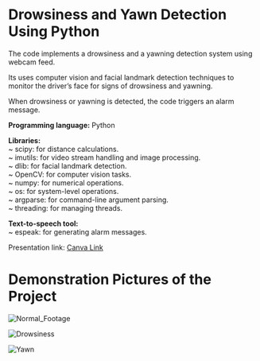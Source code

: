 # Drowsiness and Yawn Detection Using Python

The code implements a drowsiness and a yawning detection system using webcam feed.

Its uses computer vision and facial landmark detection techniques to monitor the driver’s face for signs of drowsiness and yawning.

When drowsiness or yawning is detected, the code triggers an alarm message.



<b>Programming language:</b> Python<br>

<b>Libraries:</b><br>
~   scipy: for distance calculations.<br>
~   imutils: for video stream handling and image processing.<br>
~   dlib: for facial landmark detection.<br>
~   OpenCV: for computer vision tasks.<br>
~   numpy: for numerical operations.<br>
~   os: for system-level operations.<br>
~   argparse: for command-line argument parsing.<br>
~   threading: for managing threads.<br>

<b>Text-to-speech tool:</b> <br>
~   espeak: for generating alarm messages.<br>

Presentation link: [Canva Link](https://www.canva.com/design/DAFwrOxS9hA/lqkn5iiRdcjBt-hb6ReKOA/edit?tm_content=DAFwrOxS9hA&utm_campaign=designshare&utm_medium=link2&utm_source=sharebutton)

# <b>Demonstration Pictures of the Project</b>

![Normal_Footage](https://github.com/Zein-Zeus/drowsiness-and-yawn-detection-phase-2/assets/123252432/3915f83d-ec0d-4ed8-8345-09f6b9644de1)

![Drowsiness](https://github.com/Zein-Zeus/drowsiness-and-yawn-detection-phase-2/assets/123252432/71e48898-720a-475f-8f21-098d0c65b3c7)

![Yawn](https://github.com/Zein-Zeus/drowsiness-and-yawn-detection-phase-2/assets/123252432/dd7714e1-cfb3-430f-851e-33c138ccda17)
